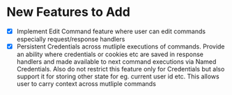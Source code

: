 
# New Features to Add
- [X] Implement Edit Command feature where user can edit commands especially request/response handlers
- [X] Persistent Credentials across mutliple executions of commands. Provide an ability where credentials or cookies etc are saved in response handlers and made available to next command executions via Named Credentials. Also do not restrict this feature only for Credentials but also support it for storing other state for eg. current user id etc. This allows user to carry context across mutliple commands